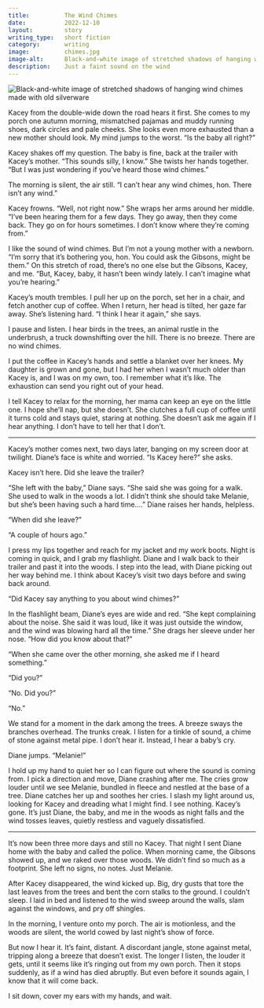 ```yaml
---
title:          The Wind Chimes
date:           2022-12-10
layout:         story
writing_type:   short fiction
category:       writing
image:          chimes.jpg
image-alt:      Black-and-white image of stretched shadows of hanging wind chimes made with old silverware
description:    Just a faint sound on the wind
---
```


<div><img alt="Black-and-white image of stretched shadows of hanging wind chimes made with old silverware" src="{{ site.baseurl }}/images/chimes.jpg" /></div>

Kacey from the double-wide down the road hears it first. She comes to my porch one autumn morning, mismatched pajamas and muddy running shoes, dark circles and pale cheeks. She looks even more exhausted than a new mother should look. My mind jumps to the worst. “Is the baby all right?”

Kacey shakes off my question. The baby is fine, back at the trailer with Kacey’s mother. “This sounds silly, I know.” She twists her hands together. “But I was just wondering if you’ve heard those wind chimes.”

The morning is silent, the air still. “I can’t hear any wind chimes, hon. There isn’t any wind.”

Kacey frowns. “Well, not right now.” She wraps her arms around her middle. “I’ve been hearing them for a few days. They go away, then they come back. They go on for hours sometimes. I don’t know where they’re coming from.”

I like the sound of wind chimes. But I’m not a young mother with a newborn. “I’m sorry that it’s bothering you, hon. You could ask the Gibsons, might be them.” On this stretch of road, there’s no one else but the Gibsons, Kacey, and me. “But, Kacey, baby, it hasn’t been windy lately. I can’t imagine what you’re hearing.”

Kacey’s mouth trembles. I pull her up on the porch, set her in a chair, and fetch another cup of coffee. When I return, her head is tilted, her gaze far away. She’s listening hard. “I think I hear it again,” she says.

I pause and listen. I hear birds in the trees, an animal rustle in the underbrush, a truck downshifting over the hill. There is no breeze. There are no wind chimes.

I put the coffee in Kacey’s hands and settle a blanket over her knees. My daughter is grown and gone, but I had her when I wasn’t much older than Kacey is, and I was on my own, too. I remember what it’s like. The exhaustion can send you right out of your head.

I tell Kacey to relax for the morning, her mama can keep an eye on the little one. I hope she’ll nap, but she doesn’t. She clutches a full cup of coffee until it turns cold and stays quiet, staring at nothing. She doesn’t ask me again if I hear anything. I don’t have to tell her that I don’t.

*****

Kacey’s mother comes next, two days later, banging on my screen door at twilight. Diane’s face is white and worried. “Is Kacey here?” she asks.

Kacey isn’t here. Did she leave the trailer?

“She left with the baby,” Diane says. “She said she was going for a walk. She used to walk in the woods a lot. I didn’t think she should take Melanie, but she’s been having such a hard time….” Diane raises her hands, helpless.

“When did she leave?”

“A couple of hours ago.”

I press my lips together and reach for my jacket and my work boots. Night is coming in quick, and I grab my flashlight. Diane and I walk back to their trailer and past it into the woods. I step into the lead, with Diane picking out her way behind me. I think about Kacey’s visit two days before and swing back around.

“Did Kacey say anything to you about wind chimes?”

In the flashlight beam, Diane’s eyes are wide and red. “She kept complaining about the noise. She said it was loud, like it was just outside the window, and the wind was blowing hard all the time.” She drags her sleeve under her nose. “How did you know about that?”

“When she came over the other morning, she asked me if I heard something.”

“Did you?”

“No. Did you?”

“No.”

We stand for a moment in the dark among the trees. A breeze sways the branches overhead. The trunks creak. I listen for a tinkle of sound, a chime of stone against metal pipe. I don’t hear it. Instead, I hear a baby’s cry.

Diane jumps. “Melanie!”

I hold up my hand to quiet her so I can figure out where the sound is coming from. I pick a direction and move, Diane crashing after me. The cries grow louder until we see Melanie, bundled in fleece and nestled at the base of a tree. Diane catches her up and soothes her cries. I slash my light around us, looking for Kacey and dreading what I might find. I see nothing. Kacey’s gone. It’s just Diane, the baby, and me in the woods as night falls and the wind tosses leaves, quietly restless and vaguely dissatisfied.

*****

It’s now been three more days and still no Kacey. That night I sent Diane home with the baby and called the police. When morning came, the Gibsons showed up, and we raked over those woods. We didn’t find so much as a footprint. She left no signs, no notes. Just Melanie.

After Kacey disappeared, the wind kicked up. Big, dry gusts that tore the last leaves from the trees and bent the corn stalks to the ground. I couldn’t sleep. I laid in bed and listened to the wind sweep around the walls, slam against the windows, and pry off shingles.

In the morning, I venture onto my porch. The air is motionless, and the woods are silent, the world cowed by last night’s show of force.

But now I hear it. It’s faint, distant. A discordant jangle, stone against metal, tripping along a breeze that doesn’t exist. The longer I listen, the louder it gets, until it seems like it’s ringing out from my own porch. Then it stops suddenly, as if a wind has died abruptly. But even before it sounds again, I know that it will come back.

I sit down, cover my ears with my hands, and wait.

